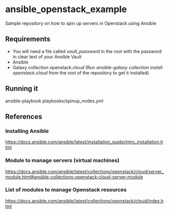 # ansible_openstack_example
Sample repository on how to spin up servers in Openstack using Ansible

## Requirements
- You will need a file called *vault_password* in the root with the password in clear text of your Ansible Vault
- Ansible
- Galaxy collection openstack.cloud (Run *ansible-galaxy collection install openstack.cloud* from the root of the repository to get it installed)

## Running it

ansible-playbook playbooks/spinup_nodes.yml

## References
### Installing Ansible
https://docs.ansible.com/ansible/latest/installation_guide/intro_installation.html

### Module to manage servers (virtual machines)
https://docs.ansible.com/ansible/latest/collections/openstack/cloud/server_module.html#ansible-collections-openstack-cloud-server-module

### List of modules to manage Openstack resources
https://docs.ansible.com/ansible/latest/collections/openstack/cloud/index.html